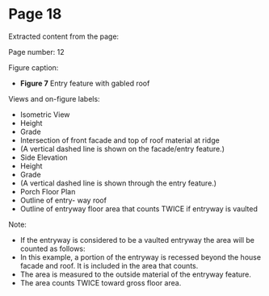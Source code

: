 # Page 18

Extracted content from the page:

Page number: 12

Figure caption:
* **Figure 7** Entry feature with gabled roof

Views and on-figure labels:
* Isometric View
* Height
* Grade
* Intersection of front facade and top of roof material at ridge
* (A vertical dashed line is shown on the facade/entry feature.)
* Side Elevation
* Height
* Grade
* (A vertical dashed line is shown through the entry feature.)
* Porch Floor Plan
* Outline of entry- way roof
* Outline of entryway floor area that counts TWICE if entryway is vaulted

Note:
* If the entryway is considered to be a vaulted entryway the area will be counted as follows:
* In this example, a portion of the entryway is recessed beyond the house facade and roof. It is included in the area that counts.
* The area is measured to the outside material of the entryway feature.
* The area counts TWICE toward gross floor area.